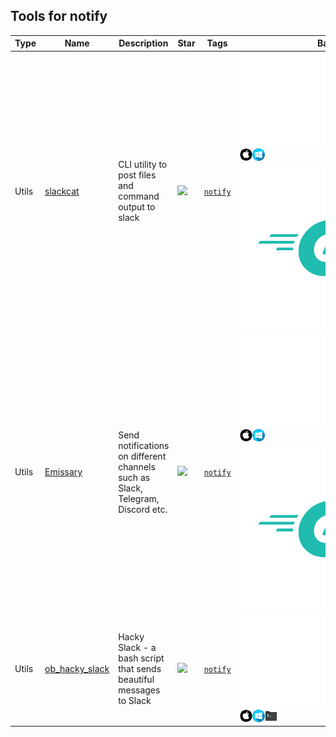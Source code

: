 
## Tools for notify

| Type | Name | Description | Star | Tags | Badges |
| --- | --- | --- | --- | --- | --- |
|Utils|[slackcat](https://github.com/bcicen/slackcat)|CLI utility to post files and command output to slack|![](https://img.shields.io/github/stars/bcicen/slackcat?label=%20)|[`notify`](/categorize/tags/notify.md)|![linux](linux.png.md)![macos](/images/apple.png)![windows](/images/windows.png)[![Go](/images/go.png)](/categorize/langs/Go.md)|
|Utils|[Emissary](https://github.com/BountyStrike/Emissary)|Send notifications on different channels such as Slack, Telegram, Discord etc.|![](https://img.shields.io/github/stars/BountyStrike/Emissary?label=%20)|[`notify`](/categorize/tags/notify.md)|![linux](linux.png.md)![macos](/images/apple.png)![windows](/images/windows.png)[![Go](/images/go.png)](/categorize/langs/Go.md)|
|Utils|[ob_hacky_slack](https://github.com/openbridge/ob_hacky_slack)|Hacky Slack - a bash script that sends beautiful messages to Slack|![](https://img.shields.io/github/stars/openbridge/ob_hacky_slack?label=%20)|[`notify`](/categorize/tags/notify.md)|![linux](linux.png.md)![macos](/images/apple.png)![windows](/images/windows.png)[![Shell](/images/shell.png)](/categorize/langs/Shell.md)|


